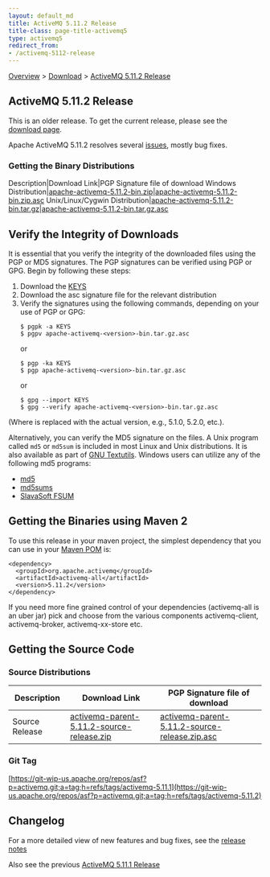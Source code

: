 ```yaml
---
layout: default_md
title: ActiveMQ 5.11.2 Release 
title-class: page-title-activemq5
type: activemq5
redirect_from:
- /activemq-5112-release
---
```


[Overview](overview) > [Download](download) > [ActiveMQ 5.11.2 Release](activemq-5112-release)

ActiveMQ 5.11.2 Release
-----------------------

<div class="alert alert-warning">
  This is an older release. To get the current release, please see the <a href="{{site.baseurl}}/components/classic/download" class="alert-link">download page</a>.
</div>

Apache ActiveMQ 5.11.2 resolves several [issues](https://issues.apache.org/jira/secure/ReleaseNote.jspa?projectId=12311210&version=12329669), mostly bug fixes.

### Getting the Binary Distributions

Description|Download Link|PGP Signature file of download
Windows Distribution|[apache-activemq-5.11.2-bin.zip](https://archive.apache.org/dist/activemq/5.11.2/apache-activemq-5.11.2-bin.zip)|[apache-activemq-5.11.2-bin.zip.asc](https://archive.apache.org/dist/activemq/5.11.2/apache-activemq-5.11.2-bin.zip.asc)
Unix/Linux/Cygwin Distribution|[apache-activemq-5.11.2-bin.tar.gz](https://archive.apache.org/dist/activemq/5.11.2/apache-activemq-5.11.2-bin.tar.gz)|[apache-activemq-5.11.2-bin.tar.gz.asc](https://archive.apache.org/dist/activemq/5.11.2/apache-activemq-5.11.2-bin.tar.gz.asc)

Verify the Integrity of Downloads
---------------------------------

It is essential that you verify the integrity of the downloaded files using the PGP or MD5 signatures. The PGP signatures can be verified using PGP or GPG. Begin by following these steps:

1.  Download the [KEYS](http://www.apache.org/dist/activemq/KEYS)
2.  Download the asc signature file for the relevant distribution
3.  Verify the signatures using the following commands, depending on your use of PGP or GPG:
    ```
    $ pgpk -a KEYS
    $ pgpv apache-activemq-<version>-bin.tar.gz.asc
    ```
    or
    ```
    $ pgp -ka KEYS
    $ pgp apache-activemq-<version>-bin.tar.gz.asc
    ```
    or
    ```
    $ gpg --import KEYS
    $ gpg --verify apache-activemq-<version>-bin.tar.gz.asc
    ```

(Where <version> is replaced with the actual version, e.g., 5.1.0, 5.2.0, etc.).

Alternatively, you can verify the MD5 signature on the files. A Unix program called `md5` or `md5sum` is included in most Linux and Unix distributions. It is also available as part of [GNU Textutils](http://www.gnu.org/software/textutils/textutils.html). Windows users can utilize any of the following md5 programs:

*   [md5](http://www.fourmilab.ch/md5/)
*   [md5sums](http://www.pc-tools.net/win32/md5sums/)
*   [SlavaSoft FSUM](http://www.slavasoft.com/fsum/)

Getting the Binaries using Maven 2
----------------------------------

To use this release in your maven project, the simplest dependency that you can use in your [Maven POM](http://maven.apache.org/guides/introduction/introduction-to-the-pom.html) is:
```
<dependency>
  <groupId>org.apache.activemq</groupId>
  <artifactId>activemq-all</artifactId>
  <version>5.11.2</version>
</dependency>
```
If you need more fine grained control of your dependencies (activemq-all is an uber jar) pick and choose from the various components activemq-client, activemq-broker, activemq-xx-store etc.

Getting the Source Code
-----------------------

### Source Distributions

Description|Download Link|PGP Signature file of download
---|---|---
Source Release|[activemq-parent-5.11.2-source-release.zip](http://www.apache.org/dyn/closer.cgi?path=/activemq/5.11.2/activemq-parent-5.11.2-source-release.zip)|[activemq-parent-5.11.2-source-release.zip.asc](https://www.apache.org/dist/activemq/5.11.2/activemq-parent-5.11.2-source-release.zip.asc)

### Git Tag

[https://git-wip-us.apache.org/repos/asf?p=activemq.git;a=tag;h=refs/tags/activemq-5.11.1](https://git-wip-us.apache.org/repos/asf?p=activemq.git;a=tag;h=refs/tags/activemq-5.11.2)

Changelog
---------

For a more detailed view of new features and bug fixes, see the [release notes](https://issues.apache.org/jira/secure/ReleaseNote.jspa?projectId=12311210&version=12329669)

Also see the previous [ActiveMQ 5.11.1 Release](activemq-5111-release)

